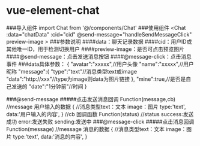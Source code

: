 # vue-element-chat
###导入组件
    import Chat from '@/components/Chat'
###使用组件
    <Chat :data="chatData" 
      :cid="cid"
      @send-message="handleSendMessageClick" 
      preview-image
    ></Chat>
###参数说明
####data：聊天记录数据
####cid：用户ID或其他唯一ID，用于检测切换用户
####preview-image：是否可点击预览图片
####@send-message：点击发送消息按钮
####@message-click：点击消息事件
###data具体参数：
    {
      "avatar":"xxxxx",//用户头像
      "name":"xxxxx",//用户昵称
      "message":{
        "type":"text"//消息类型text或image
        "data":"http://xxx"//type为image则data为图片链接
      },
      "mine":true,//是否是自己发送的
      "date":"1分钟前"//时间
    }

###@send-message
#####点击发送消息回调
    Function(message,cb)
    //message 用户输入的数据
    {
        //消息类型text：文本 image：图片
        type:'text',
        data:'用户输入的内容',
      }
    //cb 回调函数 Function(status)
    //status
      success:发送成功
      error:发送失败
      sending:发送中
###@message-click
#####点击消息回调
    Function(message)
    //message 消息的数据
    {
        //消息类型text：文本 image：图片
        type:'text',
        data:'消息的内容',
      }